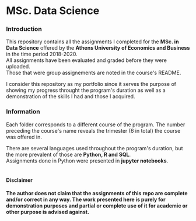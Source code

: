# MSc. Data Science

### Introduction
This repository contains all the assignments I completed for the **MSc. in Data Science** offered by the **Athens University of Economics and Business** in the time period 2018-2020.
<br> All assignments have been evaluated and graded before they were uploaded.<br>
Those that were group assignements are noted in the course's README. <br>


I consider this repository as my portfolio since it serves the purpose of showing my progress throught the program's duration as well as a demonstration of the skills I had and those I acquired.

### Information
Each folder corresponds to a different course of the program. The number preceding the course's name reveals the trimester (6 in total) the course was offered in.

There are several languages used throughout the program's duration, but the more prevalent of those are **Python, R and SQL**. <br>
Assignments done in Python were presented in **jupyter notebooks**.
<br>
<br>




#### Disclaimer 
**The author does not claim that the assignments of this repo are complete and/or correct in any way. The work presented here is purely for demonstration purposes and partial or complete use of it for academic or other purpose is advised against.**


